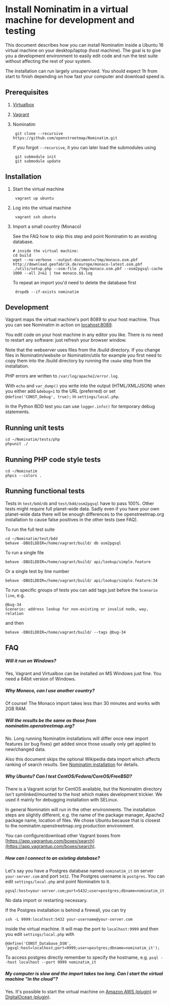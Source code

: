 # Install Nominatim in a virtual machine for development and testing

This document describes how you can install Nominatim inside a Ubuntu 16
virtual machine on your desktop/laptop (host machine). The goal is to give
you a development environment to easily edit code and run the test suite
without affecting the rest of your system. 

The installation can run largely unsupervised. You should expect 1h from
start to finish depending on how fast your computer and download speed
is.

## Prerequisites

1. [Virtualbox](https://www.virtualbox.org/wiki/Downloads)

2. [Vagrant](https://www.vagrantup.com/downloads.html)

3. Nominatim 

        git clone --recursive https://github.com/openstreetmap/Nominatim.git

    If you forgot `--recursive`, it you can later load the submodules using
    
        git submodule init
        git submodule update



## Installation

1. Start the virtual machine

        vagrant up ubuntu

2. Log into the virtual machine

        vagrant ssh ubuntu

3. Import a small country (Monaco)
    
    See the FAQ how to skip this step and point Nominatim to an existing database.

      ```
      # inside the virtual machine:
      cd build
      wget --no-verbose --output-document=/tmp/monaco.osm.pbf http://download.geofabrik.de/europe/monaco-latest.osm.pbf
      ./utils/setup.php --osm-file /tmp/monaco.osm.pbf --osm2pgsql-cache 1000 --all 2>&1 | tee monaco.$$.log
      ```

    To repeat an import you'd need to delete the database first

        dropdb --if-exists nominatim



## Development

Vagrant maps the virtual machine's port 8089 to your host machine. Thus you can
see Nominatim in action on [locahost:8089](http://localhost:8089/nominatim/).

You edit code on your host machine in any editor you like. There is no need to
restart any software: just refresh your browser window.

Note that the webserver uses files from the /build directory. If you change
files in Nominatim/website or Nominatim/utils for example you first need to
copy them into the /build directory by running the `cmake` step from the
installation.

PHP errors are written to `/var/log/apache2/error.log`.

With `echo` and `var_dump()` you write into the output (HTML/XML/JSON) when
you either add `&debug=1` to the URL (preferred) or set
`@define('CONST_Debug', true);` in `settings/local.php`.

In the Python BDD test you can use `logger.info()` for temporary debug
statements.



## Running unit tests

    cd ~/Nominatim/tests/php
    phpunit ./


## Running PHP code style tests

    cd ~/Nominatim
    phpcs --colors .


## Running functional tests

Tests in `test/bdd/db` and `test/bdd/osm2pgsql` have to pass 100%. Other
tests might require full planet-wide data. Sadly even if you have your own
planet-wide data there will be enough differences to the openstreetmap.org
installation to cause false positives in the other tests (see FAQ). 

To run the full test suite

    cd ~/Nominatim/test/bdd
    behave -DBUILDDIR=/home/vagrant/build/ db osm2pgsql

To run a single file

    behave -DBUILDDIR=/home/vagrant/build/ api/lookup/simple.feature

Or a single test by line number

    behave -DBUILDDIR=/home/vagrant/build/ api/lookup/simple.feature:34
    
To run specific groups of tests you can add tags just before the `Scenario line`, e.g.

    @bug-34
    Scenario: address lookup for non-existing or invalid node, way, relation

and then

    behave -DBUILDDIR=/home/vagrant/build/ --tags @bug-34






## FAQ

##### Will it run on Windows?

Yes, Vagrant and Virtualbox can be installed on MS Windows just fine. You need a 64bit
version of Windows.


##### Why Monaco, can I use another country?

Of course! The Monaco import takes less than 30 minutes and works with 2GB RAM.

##### Will the results be the same as those from nominatim.openstreetmap.org?

No. Long running Nominatim installations will differ once new import features (or
bug fixes) get added since those usually only get applied to new/changed data.

Also this document skips the optional Wikipedia data import which affects ranking
of search results. See [Nominatim installation](https://nominatim.org/release-docs/latest/admin/Installation) for details.

##### Why Ubuntu? Can I test CentOS/Fedora/CoreOS/FreeBSD?

There is a Vagrant script for CentOS available, but the Nominatim directory
isn't symlinked/mounted to the host which makes development trickier. We used
it mainly for debugging installation with SELinux.

In general Nominatim will run in the other environments. The installation steps
are slightly different, e.g. the name of the package manager, Apache2 package
name, location of files. We chose Ubuntu because that is closest to the
nominatim.openstreetmap.org production environment.

You can configure/download other Vagrant boxes from [https://app.vagrantup.com/boxes/search](https://app.vagrantup.com/boxes/search).

##### How can I connect to an existing database?

Let's say you have a Postgres database named `nominatim_it` on server `your-server.com` and port `5432`. The Postgres username is `postgres`. You can edit `settings/local.php` and point Nominatim to it.

    pgsql:host=your-server.com;port=5432;user=postgres;dbname=nominatim_it
    
No data import or restarting necessary.

If the Postgres installation is behind a firewall, you can try

    ssh -L 9999:localhost:5432 your-username@your-server.com

inside the virtual machine. It will map the port to `localhost:9999` and then
you edit `settings/local.php` with

    @define('CONST_Database_DSN', 'pgsql:host=localhost;port=9999;user=postgres;dbname=nominatim_it');

To access postgres directly remember to specify the hostname, e.g. `psql --host localhost --port 9999 nominatim_it`


##### My computer is slow and the import takes too long. Can I start the virtual machine "in the cloud"?

Yes. It's possible to start the virtual machine on [Amazon AWS (plugin)](https://github.com/mitchellh/vagrant-aws)
or [DigitalOcean (plugin)](https://github.com/smdahlen/vagrant-digitalocean).




